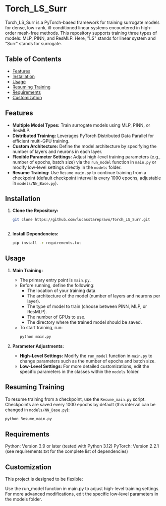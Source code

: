# Torch_LS_Surr

Torch_LS_Surr is a PyTorch-based framework for training surrogate models for dense, low-rank, ill-conditioned linear systems encountered in high-order mesh-free methods. This repository supports training three types of models: MLP, PINN, and ResMLP. Here, "LS" stands for linear system and "Surr" stands for surrogate.

## Table of Contents

- [Features](#features)
- [Installation](#installation)
- [Usage](#usage)
- [Resuming Training](#resuming-training)
- [Requirements](#requirements)
- [Customization](#customization)

## Features

- **Multiple Model Types:** Train surrogate models using MLP, PINN, or ResMLP.
- **Distributed Training:** Leverages PyTorch Distributed Data Parallel for efficient multi-GPU training.
- **Custom Architecture:** Define the model architecture by specifying the number of layers and neurons in each layer.
- **Flexible Parameter Settings:** Adjust high-level training parameters (e.g., number of epochs, batch size) via the `run_model` function in `main.py` or modify low-level settings directly in the `models` folder.
- **Resume Training:** Use `Resume_main.py` to continue training from a checkpoint (default checkpoint interval is every 1000 epochs, adjustable in `models/NN_Base.py`).

## Installation

1. **Clone the Repository:**
   ```bash
   git clone https://github.com/lucasstarepravo/Torch_LS_Surr.git
  

2. **Install Dependencies:**

   ```bash
   pip install -r requirements.txt

## Usage

1. **Main Training:**
   - The primary entry point is `main.py`.
   - Before running, define the following:
     - The location of your training data.
     - The architecture of the model (number of layers and neurons per layer).
     - The type of model to train (choose between PINN, MLP, or ResMLP).
     - The number of GPUs to use.
     - The directory where the trained model should be saved.
   - To start training, run:
     ```bash
     python main.py
     ```

2. **Parameter Adjustments:**
   - **High-Level Settings:** Modify the `run_model` function in `main.py` to change parameters such as the number of epochs and batch size.
   - **Low-Level Settings:** For more detailed customizations, edit the specific parameters in the classes within the `models` folder.

## Resuming Training

To resume training from a checkpoint, use the `Resume_main.py` script. Checkpoints are saved every 1000 epochs by default (this interval can be changed in `models/NN_Base.py`):

  ```bash
  python Resume_main.py
```

## Requirements

Python: Version 3.9 or later (tested with Python 3.12)
PyTorch: Version 2.2.1 (see requirements.txt for the complete list of dependencies)

## Customization

This project is designed to be flexible:

Use the run_model function in main.py to adjust high-level training settings.
For more advanced modifications, edit the specific low-level parameters in the models folder.
